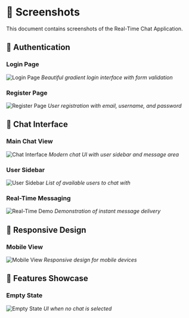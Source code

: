 # 📸 Screenshots

This document contains screenshots of the Real-Time Chat Application.

## 🔐 Authentication

### Login Page
![Login Page](./docs/screenshots/log-in.png)
*Beautiful gradient login interface with form validation*

### Register Page
![Register Page](./docs/screenshots/register.png)
*User registration with email, username, and password*

## 💬 Chat Interface

### Main Chat View
![Chat Interface](./docs/screenshots/chat-main.jpg)
*Modern chat UI with user sidebar and message area*

### User Sidebar
![User Sidebar](./docs/screenshots/user-sidebar.png)
*List of available users to chat with*


### Real-Time Messaging
![Real-Time Demo](./docs/screenshots/realtime-demo.gif)
*Demonstration of instant message delivery*

## 📱 Responsive Design

### Mobile View
![Mobile View](./docs/screenshots/mobile.png)
*Responsive design for mobile devices*

## 🎨 Features Showcase



### Empty State
![Empty State](./docs/screenshots/empty-state.png)
*UI when no chat is selected*

